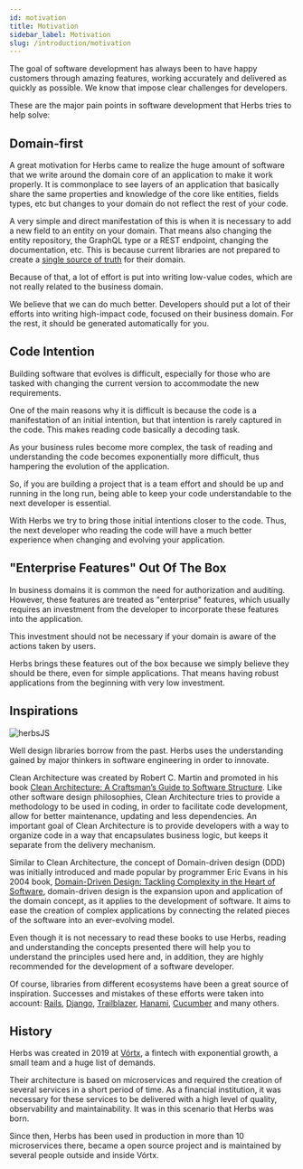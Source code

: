 ```yaml
---
id: motivation
title: Motivation
sidebar_label: Motivation
slug: /introduction/motivation
---
```


The goal of software development has always been to have happy customers through amazing features, working accurately and delivered as quickly as possible. We know that impose clear challenges for developers. 

These are the major pain points in software development that Herbs tries to help solve:

## Domain-first

A great motivation for Herbs came to realize the huge amount of software that we write around the domain core of an application to make it work properly. It is commonplace to see layers of an application that basically share the same properties and knowledge of the core like entities, fields types, etc but changes to your domain do not reflect the rest of your code.

A very simple and direct manifestation of this is when it is necessary to add a new field to an entity on your domain. That means also changing the entity repository, the GraphQL type or a REST endpoint, changing the documentation, etc. This is because current libraries are not prepared to create a [single source of truth](https://en.wikipedia.org/wiki/Single_source_of_truth#SOLID_&_Source_Code) for their domain.

Because of that, a lot of effort is put into writing low-value codes, which are not really related to the business domain.

We believe that we can do much better. Developers should put a lot of their efforts into writing high-impact code, focused on their business domain. For the rest, it should be generated automatically for you.

## Code Intention

Building software that evolves is difficult, especially for those who are tasked with changing the current version to accommodate the new requirements.

One of the main reasons why it is difficult is because the code is a manifestation of an initial intention, but that intention is rarely captured in the code. This makes reading code basically a decoding task.

As your business rules become more complex, the task of reading and understanding the code becomes exponentially more difficult, thus hampering the evolution of the application.

So, if you are building a project that is a team effort and should be up and running in the long run, being able to keep your code understandable to the next developer is essential.

With Herbs we try to bring those initial intentions closer to the code. Thus, the next developer who reading the code will have a much better experience when changing and evolving your application.

## "Enterprise Features" Out Of The Box

In business domains it is common the need for authorization and auditing. However, these features are treated as "enterprise" features, which usually requires an investment from the developer to incorporate these features into the application.

This investment should not be necessary if your domain is aware of the actions taken by users.

Herbs brings these features out of the box because we simply believe they should be there, even for simple applications. That means having robust applications from the beginning with very low investment.

## Inspirations

![herbsJS](/img/herbsjs_clean_architecture.png)

Well design libraries borrow from the past. Herbs uses the understanding gained by major thinkers in software engineering in order to innovate.

Clean Architecture was created by Robert C. Martin and promoted in his book [Clean Architecture: A Craftsman’s Guide to Software Structure](https://blog.cleancoder.com/uncle-bob/2012/08/13/the-clean-architecture.html). Like other software design philosophies, Clean Architecture tries to provide a methodology to be used in coding, in order to facilitate code development, allow for better maintenance, updating and less dependencies. An important goal of Clean Architecture is to provide developers with a way to organize code in a way that encapsulates business logic, but keeps it separate from the delivery mechanism.

Similar to Clean Architecture, the concept of Domain-driven design (DDD) was initially introduced and made popular by programmer Eric Evans in his 2004 book, [Domain-Driven Design: Tackling Complexity in the Heart of Software](https://books.google.com/books?id=hHBf4YxMnWMC&redir_esc=y), domain-driven design is the expansion upon and application of the domain concept, as it applies to the development of software. It aims to ease the creation of complex applications by connecting the related pieces of the software into an ever-evolving model. 

Even though it is not necessary to read these books to use Herbs, reading and understanding the concepts presented there will help you to understand the principles used here and, in addition, they are highly recommended for the development of a software developer.

Of course, libraries from different ecosystems have been a great source of inspiration. Successes and mistakes of these efforts were taken into account: [Rails](https://rubyonrails.org/), [Django](https://www.djangoproject.com), [Trailblazer](https://trailblazer.to/), [Hanami](https://hanamirb.org/), [Cucumber](https://cucumber.io/) and many others. 

## History

Herbs was created in 2019 at [Vórtx](https://vortx.com.br/), a fintech with exponential growth, a small team and a huge list of demands.

Their architecture is based on microservices and required the creation of several services in a short period of time. As a financial institution, it was necessary for these services to be delivered with a high level of quality, observability and maintainability. It was in this scenario that Herbs was born.

Since then, Herbs has been used in production in more than 10 microservices there, became a open source project and is maintained by several people outside and inside Vórtx.